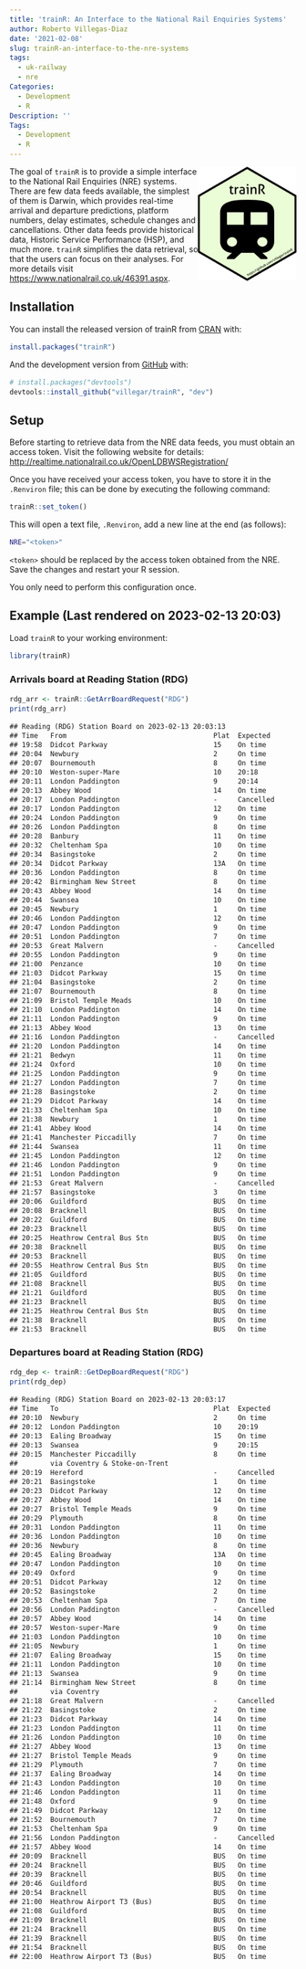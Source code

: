 ```yaml
---
title: 'trainR: An Interface to the National Rail Enquiries Systems'
author: Roberto Villegas-Diaz
date: '2021-02-08'
slug: trainR-an-interface-to-the-nre-systems
tags:
  - uk-railway
  - nre
Categories:
  - Development
  - R
Description: ''
Tags:
  - Development
  - R
---
```


<img src="https://raw.githubusercontent.com/villegar/trainR/main/inst/images/logo.png" alt="logo" align="right" height=200px/>

The goal of `trainR` is to provide a simple interface to the 
National Rail Enquiries (NRE) systems. There are few data feeds 
available, the simplest of them is Darwin, which provides real-time 
arrival and departure predictions, platform numbers, delay estimates, 
schedule changes and cancellations. Other data feeds provide historical 
data, Historic Service Performance (HSP), and much more. `trainR` 
simplifies the data retrieval, so that the users can focus on their 
analyses. For more details visit 
https://www.nationalrail.co.uk/46391.aspx.

## Installation

You can install the released version of trainR from [CRAN](https://CRAN.R-project.org) with:

``` r
install.packages("trainR")
```

And the development version from [GitHub](https://github.com/) with:

``` r
# install.packages("devtools")
devtools::install_github("villegar/trainR", "dev")
```

## Setup
Before starting to retrieve data from the NRE data feeds, you must obtain an access token. 
Visit the following website for details: http://realtime.nationalrail.co.uk/OpenLDBWSRegistration/

Once you have received your access token, you have to store it in the `.Renviron` file; this can be 
done by executing the following command:


```r
trainR::set_token()
```

This will open a text file, `.Renviron`, add a new line at the end (as follows):

```bash
NRE="<token>"
```

`<token>` should be replaced by the access token obtained from the NRE. Save the changes and restart 
your R session.

You only need to perform this configuration once.

## Example (Last rendered on 2023-02-13 20:03)

Load `trainR` to your working environment:

```r
library(trainR)
```

### Arrivals board at Reading Station (RDG)


```r
rdg_arr <- trainR::GetArrBoardRequest("RDG")
print(rdg_arr)
```

```
## Reading (RDG) Station Board on 2023-02-13 20:03:13
## Time   From                                    Plat  Expected
## 19:58  Didcot Parkway                          15    On time
## 20:04  Newbury                                 2     On time
## 20:07  Bournemouth                             8     On time
## 20:10  Weston-super-Mare                       10    20:18
## 20:11  London Paddington                       9     20:14
## 20:13  Abbey Wood                              14    On time
## 20:17  London Paddington                       -     Cancelled
## 20:17  London Paddington                       12    On time
## 20:24  London Paddington                       9     On time
## 20:26  London Paddington                       8     On time
## 20:28  Banbury                                 11    On time
## 20:32  Cheltenham Spa                          10    On time
## 20:34  Basingstoke                             2     On time
## 20:34  Didcot Parkway                          13A   On time
## 20:36  London Paddington                       8     On time
## 20:42  Birmingham New Street                   8     On time
## 20:43  Abbey Wood                              14    On time
## 20:44  Swansea                                 10    On time
## 20:45  Newbury                                 1     On time
## 20:46  London Paddington                       12    On time
## 20:47  London Paddington                       9     On time
## 20:51  London Paddington                       7     On time
## 20:53  Great Malvern                           -     Cancelled
## 20:55  London Paddington                       9     On time
## 21:00  Penzance                                10    On time
## 21:03  Didcot Parkway                          15    On time
## 21:04  Basingstoke                             2     On time
## 21:07  Bournemouth                             8     On time
## 21:09  Bristol Temple Meads                    10    On time
## 21:10  London Paddington                       14    On time
## 21:11  London Paddington                       9     On time
## 21:13  Abbey Wood                              13    On time
## 21:16  London Paddington                       -     Cancelled
## 21:20  London Paddington                       14    On time
## 21:21  Bedwyn                                  11    On time
## 21:24  Oxford                                  10    On time
## 21:25  London Paddington                       9     On time
## 21:27  London Paddington                       7     On time
## 21:28  Basingstoke                             2     On time
## 21:29  Didcot Parkway                          14    On time
## 21:33  Cheltenham Spa                          10    On time
## 21:38  Newbury                                 1     On time
## 21:41  Abbey Wood                              14    On time
## 21:41  Manchester Piccadilly                   7     On time
## 21:44  Swansea                                 11    On time
## 21:45  London Paddington                       12    On time
## 21:46  London Paddington                       9     On time
## 21:51  London Paddington                       9     On time
## 21:53  Great Malvern                           -     Cancelled
## 21:57  Basingstoke                             3     On time
## 20:06  Guildford                               BUS   On time
## 20:08  Bracknell                               BUS   On time
## 20:22  Guildford                               BUS   On time
## 20:23  Bracknell                               BUS   On time
## 20:25  Heathrow Central Bus Stn                BUS   On time
## 20:38  Bracknell                               BUS   On time
## 20:53  Bracknell                               BUS   On time
## 20:55  Heathrow Central Bus Stn                BUS   On time
## 21:05  Guildford                               BUS   On time
## 21:08  Bracknell                               BUS   On time
## 21:21  Guildford                               BUS   On time
## 21:23  Bracknell                               BUS   On time
## 21:25  Heathrow Central Bus Stn                BUS   On time
## 21:38  Bracknell                               BUS   On time
## 21:53  Bracknell                               BUS   On time
```

### Departures board at Reading Station (RDG)


```r
rdg_dep <- trainR::GetDepBoardRequest("RDG")
print(rdg_dep)
```

```
## Reading (RDG) Station Board on 2023-02-13 20:03:17
## Time   To                                      Plat  Expected
## 20:10  Newbury                                 2     On time
## 20:12  London Paddington                       10    20:19
## 20:13  Ealing Broadway                         15    On time
## 20:13  Swansea                                 9     20:15
## 20:15  Manchester Piccadilly                   8     On time
##        via Coventry & Stoke-on-Trent           
## 20:19  Hereford                                -     Cancelled
## 20:21  Basingstoke                             1     On time
## 20:23  Didcot Parkway                          12    On time
## 20:27  Abbey Wood                              14    On time
## 20:27  Bristol Temple Meads                    9     On time
## 20:29  Plymouth                                8     On time
## 20:31  London Paddington                       11    On time
## 20:36  London Paddington                       10    On time
## 20:36  Newbury                                 8     On time
## 20:45  Ealing Broadway                         13A   On time
## 20:47  London Paddington                       10    On time
## 20:49  Oxford                                  9     On time
## 20:51  Didcot Parkway                          12    On time
## 20:52  Basingstoke                             2     On time
## 20:53  Cheltenham Spa                          7     On time
## 20:56  London Paddington                       -     Cancelled
## 20:57  Abbey Wood                              14    On time
## 20:57  Weston-super-Mare                       9     On time
## 21:03  London Paddington                       10    On time
## 21:05  Newbury                                 1     On time
## 21:07  Ealing Broadway                         15    On time
## 21:11  London Paddington                       10    On time
## 21:13  Swansea                                 9     On time
## 21:14  Birmingham New Street                   8     On time
##        via Coventry                            
## 21:18  Great Malvern                           -     Cancelled
## 21:22  Basingstoke                             2     On time
## 21:23  Didcot Parkway                          14    On time
## 21:23  London Paddington                       11    On time
## 21:26  London Paddington                       10    On time
## 21:27  Abbey Wood                              13    On time
## 21:27  Bristol Temple Meads                    9     On time
## 21:29  Plymouth                                7     On time
## 21:37  Ealing Broadway                         14    On time
## 21:43  London Paddington                       10    On time
## 21:46  London Paddington                       11    On time
## 21:48  Oxford                                  9     On time
## 21:49  Didcot Parkway                          12    On time
## 21:52  Bournemouth                             7     On time
## 21:53  Cheltenham Spa                          9     On time
## 21:56  London Paddington                       -     Cancelled
## 21:57  Abbey Wood                              14    On time
## 20:09  Bracknell                               BUS   On time
## 20:24  Bracknell                               BUS   On time
## 20:39  Bracknell                               BUS   On time
## 20:46  Guildford                               BUS   On time
## 20:54  Bracknell                               BUS   On time
## 21:00  Heathrow Airport T3 (Bus)               BUS   On time
## 21:08  Guildford                               BUS   On time
## 21:09  Bracknell                               BUS   On time
## 21:24  Bracknell                               BUS   On time
## 21:39  Bracknell                               BUS   On time
## 21:54  Bracknell                               BUS   On time
## 22:00  Heathrow Airport T3 (Bus)               BUS   On time
```
